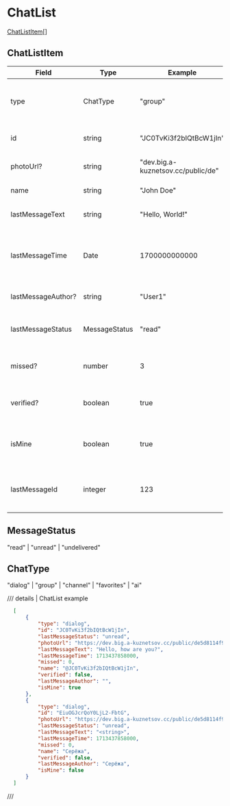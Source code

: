 # ChatList

[ChatListItem](#chatlistitem)[]

## ChatListItem

| Field              | Type          | Example                            | Description                                                              |
| ------------------ | ------------- | ---------------------------------- | ------------------------------------------------------------------------ |
| type               | ChatType      | "group"                            | "dialog" \| "group" \| "channel" \| "favorites" \| "ai"                  |
| id                 | string        | "JC0TvKi3f2bIQtBcW1jIn"            | The unique identifier for the chat item.                                 |
| photoUrl?          | string        | "dev.big.a-kuznetsov.cc/public/de" | Optional URL to the chat's photo.                                        |
| name               | string        | "John Doe"                         | The name of the chat.                                                    |
| lastMessageText    | string        | "Hello, World!"                    | The text of the last message in the chat.                                |
| lastMessageTime    | Date          | 1700000000000                      | The timestamp of the last message. Use Date for DateTime representation. |
| lastMessageAuthor? | string        | "User1"                            | Optional author of the last message.                                     |
| lastMessageStatus  | MessageStatus | "read"                             | "read" \| "unread" \| "undelivered" \| "deleted"                         |
| missed?            | number        | 3                                  | The count of missed messages in the chat.                                |
| verified?          | boolean       | true                               | Indicates whether the chat is verified.                                  |
| isMine             | boolean       | true                               | Indicates whether the chat item belongs to the current user.             |
| lastMessageId      | integer       | 123                                | The unique identifier for the last message in the chat.                  |

## MessageStatus

"read" | "unread" | "undelivered"

## ChatType

"dialog" \| "group" \| "channel" \| "favorites" \| "ai"

/// details | ChatList example

  ```json
    [
        {
            "type": "dialog",
            "id": "JC0TvKi3f2bIQtBcW1jIn",
            "lastMessageStatus": "unread",
            "photoUrl": "https://dev.big.a-kuznetsov.cc/public/de5d8114f9fa6bc906ca6972f9750d582b86bac94aadd0ee7550b2bd1a25b8607",
            "lastMessageText": "Hello, how are you?",
            "lastMessageTime": 1713437858000,
            "missed": 0,
            "name": "@JC0TvKi3f2bIQtBcW1jIn",
            "verified": false,
            "lastMessageAuthor": "",
            "isMine": true
        },
        {
            "type": "dialog",
            "id": "EiuOGJcrQoY0LjL2-FbtG",
            "photoUrl": "https://dev.big.a-kuznetsov.cc/public/de5d8114f9fa6bc906ca6972f9750d582b86bac94aadd0ee7550b2bd1a25b8604",
            "lastMessageStatus": "unread",
            "lastMessageText": "<string>",
            "lastMessageTime": 1713437858000,
            "missed": 0,
            "name": "Серёжа",
            "verified": false,
            "lastMessageAuthor": "Серёжа",
            "isMine": false
        }
    ]
  ```

///
